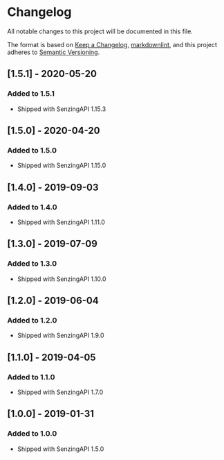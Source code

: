 # Changelog

All notable changes to this project will be documented in this file.

The format is based on [Keep a Changelog](https://keepachangelog.com/en/1.0.0/),
[markdownlint](https://dlaa.me/markdownlint/),
and this project adheres to [Semantic Versioning](https://semver.org/spec/v2.0.0.html).

## [1.5.1] - 2020-05-20

### Added to 1.5.1

- Shipped with SenzingAPI 1.15.3

## [1.5.0] - 2020-04-20

### Added to 1.5.0

- Shipped with SenzingAPI 1.15.0

## [1.4.0] - 2019-09-03

### Added to 1.4.0

- Shipped with SenzingAPI 1.11.0

## [1.3.0] - 2019-07-09

### Added to 1.3.0

- Shipped with SenzingAPI 1.10.0

## [1.2.0] - 2019-06-04

### Added to 1.2.0

- Shipped with SenzingAPI 1.9.0

## [1.1.0] - 2019-04-05

### Added to 1.1.0

- Shipped with SenzingAPI 1.7.0

## [1.0.0] - 2019-01-31

### Added to 1.0.0

- Shipped with SenzingAPI 1.5.0
